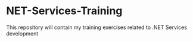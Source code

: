 # NET-Services-Training
This repository will contain my training exercises related to .NET Services development
